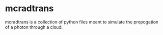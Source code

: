 # mcradtrans
mcradtrans is a collection of python files meant to simulate the propogation of a photon through a cloud.
